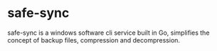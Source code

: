# safe-sync
safe-sync is a windows software cli service built in Go, simplifies the concept of backup files, compression and decompression.
